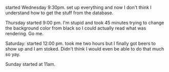 started Wednesday 9:30pm. set up everything and now I don't think I understand how to get the stuff from the database.

Thursday started 9:00 pm. I'm stupid and took 45 minutes trying to change the background color from black so I could
actually read what was rendering. Go me.

Saturday: started 12:00 pm. took me two hours but I finally got beers to show up and I am stoked. Didn't think I would even be able to do that much so yay.

Sunday started at 11am. 

